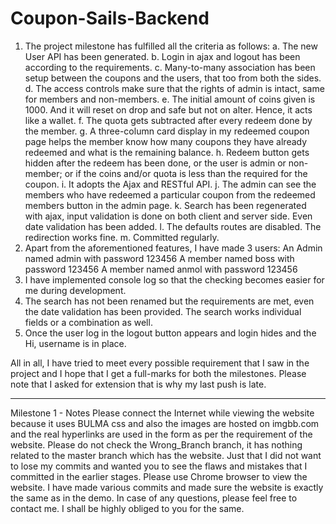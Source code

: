 # Coupon-Sails-Backend 

1.	The project milestone has fulfilled all the criteria as follows:
 a.	The new User API has been generated.
 b.	Login in ajax and logout has been according to the requirements.
 c.	Many-to-many association has been setup between the coupons and the users, that too from both the sides.
 d.	The access controls make sure that the rights of admin is intact, same for members and non-members.
 e.	The initial amount of coins given is 1000. And it will reset on drop and safe but not on alter. Hence, it acts like a wallet.
 f.	The quota gets subtracted after every redeem done by the member.
 g.	A three-column card display in my redeemed coupon page helps the member know how many coupons they have already redeemed and what is the remaining balance. 
 h.	Redeem button gets hidden after the redeem has been done, or the user is admin or non-member; or if the coins and/or quota is less than the required for the coupon.
 i.	It adopts the Ajax and RESTful API.
 j.	The admin can see the members who have redeemed a particular coupon from the redeemed members button in the admin page.
 k.	Search has been regenerated with ajax, input validation is done on both client and server side. Even date validation has been added. 
 l.	The defaults routes are disabled. The redirection works fine.
 m.	Committed regularly.
2.	Apart from the aforementioned features, I have made 3 users:
                An Admin named admin with password 123456
                A member named boss with password 123456
                A member named anmol with password 123456
3.	I have implemented console log so that the checking becomes easier for me during development.
4.	The search has not been renamed but the requirements are met, even the date validation has been provided. The search works individual fields or a combination as well.
5.	Once the user log in the logout button appears and login hides and the Hi, username is in place.

All in all, I have tried to meet every possible requirement that I saw in the project and I hope that I get a full-marks for both the milestones. Please note that I asked for extension that is why my last push is late.
______________________________________________________________________________________________
Milestone 1 - Notes
Please connect the Internet while viewing the website because it uses BULMA css and also the images are hosted on imgbb.com and the real hyperlinks are used in the form as per the requirement of the website.
Please do not check the Wrong_Branch branch, it has nothing related to the master branch which has the website. Just that I did not want to lose my commits and wanted you to see the flaws and mistakes that I committed in the earlier stages.
Please use Chrome browser to view the website.
I have made various commits and made sure the website is exactly the same as in the demo.
In case of any questions, please feel free to contact me. I shall be highly obliged to you for the same.
